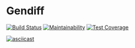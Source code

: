 # Gendiff
[![Build Status](https://travis-ci.org/victorlitvinenko/frontend-project-lvl2.svg?branch=master)](https://travis-ci.org/victorlitvinenko/frontend-project-lvl2)
[![Maintainability](https://api.codeclimate.com/v1/badges/ca2ac9d4aebb1fff519e/maintainability)](https://codeclimate.com/github/victorlitvinenko/frontend-project-lvl2/maintainability)
[![Test Coverage](https://api.codeclimate.com/v1/badges/ca2ac9d4aebb1fff519e/test_coverage)](https://codeclimate.com/github/victorlitvinenko/frontend-project-lvl2/test_coverage)

[![asciicast](https://asciinema.org/a/kD8RSPI7dqGVyp7kAjWizYXxz.svg)](https://asciinema.org/a/kD8RSPI7dqGVyp7kAjWizYXxz)
